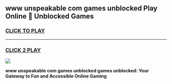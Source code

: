 
## www unspeakable com games unblocked Play Online 👋 Unblocked Games
<h3>
<a href="https://premium.freeplayer.one?title=www_unspeakable_com_games_unblocked&ref=19F">CLICK TO PLAY</a></h3>
<hr>

<h3>
<a href="https://premium.freeplayer.one?title=www_unspeakable_com_games_unblocked&ref=19F">CLICK 2 PLAY</a>
  
</h3>

<a href="https://premium.freeplayer.one?title=www_unspeakable_com_games_unblocked&ref=19F"><img src="https://clearcache.store/games.png"></a>


**www unspeakable com games unblocked games unblocked: Your Gateway to Fun and Accessible Online Gaming**
